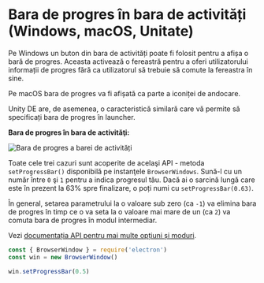 # Bara de progres în bara de activități (Windows, macOS, Unitate)

Pe Windows un buton din bara de activități poate fi folosit pentru a afișa o bară de progres. Aceasta activează o fereastră pentru a oferi utilizatorului informații de progres fără ca utilizatorul să trebuie să comute la fereastra în sine.

Pe macOS bara de progres va fi afișată ca parte a iconiței de andocare.

Unity DE are, de asemenea, o caracteristică similară care vă permite să specificați bara de progres în launcher.

__Bara de progres în bara de activităţi:__

![Bara de progres a barei de activități](https://cloud.githubusercontent.com/assets/639601/5081682/16691fda-6f0e-11e4-9676-49b6418f1264.png)

Toate cele trei cazuri sunt acoperite de acelaşi API - metoda `setProgressBar()` disponibilă pe instanţele `BrowserWindows`. Sună-l cu un număr între `0` şi `1` pentru a indica progresul tău. Dacă ai o sarcină lungă care este în prezent la 63% spre finalizare, o poți numi cu `setProgressBar(0.63)`.

În general, setarea parametrului la o valoare sub zero (ca `-1`) va elimina bara de progres în timp ce o va seta la o valoare mai mare de un (ca `2`) va comuta bara de progres în modul intermediar.

Vezi [documentația API pentru mai multe opțiuni și moduri](../api/browser-window.md#winsetprogressbarprogress-options).

```javascript
const { BrowserWindow } = require('electron')
const win = new BrowserWindow()

win.setProgressBar(0.5)
```
